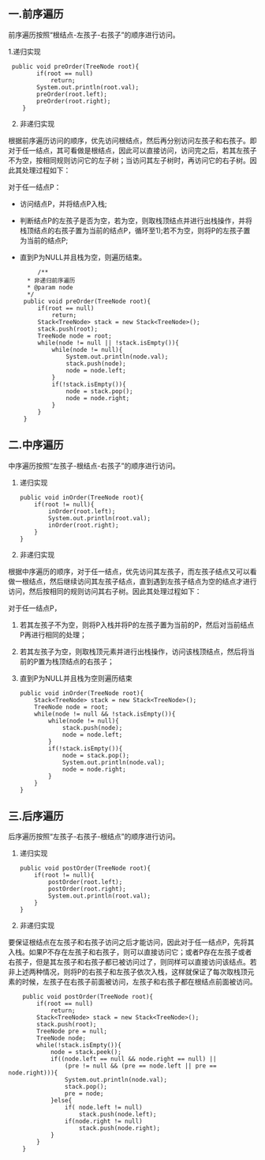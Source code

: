 
## 一.前序遍历
前序遍历按照“根结点-左孩子-右孩子”的顺序进行访问。
 
 1.递归实现
   
     public void preOrder(TreeNode root){
    		if(root == null)
    			return;
    		System.out.println(root.val);
    		preOrder(root.left);
    		preOrder(root.right);
    	}

 2. 非递归实现
 
 根据前序遍历访问的顺序，优先访问根结点，然后再分别访问左孩子和右孩子。即对于任一结点，其可看做是根结点，因此可以直接访问，访问完之后，若其左孩子不为空，按相同规则访问它的左子树；当访问其左子树时，再访问它的右子树。因此其处理过程如下：

  对于任一结点P：
  
 - 访问结点P，并将结点P入栈;
 - 判断结点P的左孩子是否为空，若为空，则取栈顶结点并进行出栈操作，并将栈顶结点的右孩子置为当前的结点P，循环至1);若不为空，则将P的左孩子置为当前的结点P;
 - 直到P为NULL并且栈为空，则遍历结束。

	        /**
		 * 非递归前序遍历
		 * @param node
		 */
		public void preOrder(TreeNode root){
			if(root == null)
				return;
			Stack<TreeNode> stack = new Stack<TreeNode>();
			stack.push(root);
			TreeNode node = root;
			while(node != null || !stack.isEmpty()){
				while(node != null){
					System.out.println(node.val);
					stack.push(node);
					node = node.left;
				}
				if(!stack.isEmpty()){
					node = stack.pop();
					node = node.right;
				}			
			}
		}

## 二.中序遍历
中序遍历按照“左孩子-根结点-右孩子”的顺序进行访问。
 1. 递归实现
 
		public void inOrder(TreeNode root){
			if(root != null){
				inOrder(root.left);
				System.out.println(root.val);
				inOrder(root.right);
			}
		}
	 
 2. 非递归实现
 
根据中序遍历的顺序，对于任一结点，优先访问其左孩子，而左孩子结点又可以看做一根结点，然后继续访问其左孩子结点，直到遇到左孩子结点为空的结点才进行访问，然后按相同的规则访问其右子树。因此其处理过程如下：

对于任一结点P，
 1. 若其左孩子不为空，则将P入栈并将P的左孩子置为当前的P，然后对当前结点P再进行相同的处理；
 2. 若其左孩子为空，则取栈顶元素并进行出栈操作，访问该栈顶结点，然后将当前的P置为栈顶结点的右孩子；
 3. 直到P为NULL并且栈为空则遍历结束

		public void inOrder(TreeNode root){
			Stack<TreeNode> stack = new Stack<TreeNode>();
			TreeNode node = root;
			while(node != null && !stack.isEmpty()){
				while(node != null){
					stack.push(node);
					node = node.left;
				}
				if(!stack.isEmpty()){
					node = stack.pop();
					System.out.println(node.val);
					node = node.right;
				}
			}
		}
 
## 三.后序遍历
后序遍历按照“左孩子-右孩子-根结点”的顺序进行访问。
 1. 递归实现
	 
		public void postOrder(TreeNode root){
			if(root != null){
				postOrder(root.left);
				postOrder(root.right);
				System.out.println(root.val);
			}
		}


 2. 非递归实现
 
 
  要保证根结点在左孩子和右孩子访问之后才能访问，因此对于任一结点P，先将其入栈。如果P不存在左孩子和右孩子，则可以直接访问它；或者P存在左孩子或者右孩子，但是其左孩子和右孩子都已被访问过了，则同样可以直接访问该结点。若非上述两种情况，则将P的右孩子和左孩子依次入栈，这样就保证了每次取栈顶元素的时候，左孩子在右孩子前面被访问，左孩子和右孩子都在根结点前面被访问。
	
		public void postOrder(TreeNode root){
			if(root == null)
				return;
			Stack<TreeNode> stack = new Stack<TreeNode>();
			stack.push(root);
			TreeNode pre = null;
			TreeNode node;
			while(!stack.isEmpty()){
				node = stack.peek();
				if((node.left == null && node.right == null) ||
					(pre != null && (pre == node.left || pre == node.right))){
					System.out.println(node.val);
					stack.pop();
					pre = node;
				}else{
					if( node.left != null)
						stack.push(node.left);
					if(node.right != null)
						stack.push(node.right);
				}
			}
		}
